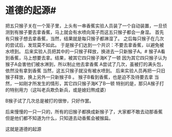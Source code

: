 # 道德的起源#
把五只猴子关在一个笼子里，上头有一串香蕉实验人员装了一个自动装置，一旦侦测到有猴子要去拿香蕉，马上就会有水喷向笼子而这五只猴子都会一身湿。
首先有只猴子想去拿香蕉，当然，结果就是每只猴子都淋湿了。 之后每只猴子在几次的尝试后，发现莫不如此。
于是猴子们达到一个共识：不要去拿香蕉，以避免被水喷到。 后来实验人员把其中的一只猴子释放，换进去一只新猴子A。#
猴子A看到香蕉，马上想要去拿。结果，被其它四只猴子海K了一顿 因为其它四只猴子认为猴子A会害他们被水淋到，所以制止他去拿香蕉 A尝试了几次，虽被打的满头包，依然没有拿到香蕉 当然，这五只猴子就没有被水喷到。
后来实验人员再把一只旧猴子释放，换上另外一只新猴子B 。
猴子B看到香蕉，也是迫不及待要去拿 当然，一如刚才所发生的情形，其它四只猴子海K了B一顿 特别的是，那只A猴子打的特别用力（这叫老兵欺负新兵，或是媳妇熬成婆） 

B猴子试了几次总是被打的很惨，只好作罢。 

后来慢慢的一只一只的，所有的旧猴子都换成新猴子了，大家都不敢去动那香蕉 但是他们都不知道为什么，只知道去动香蕉会被猴扁。 

这就是道德的起源
  